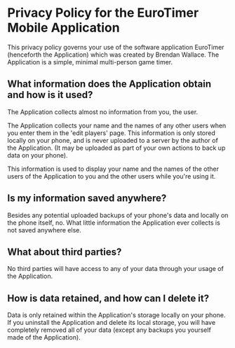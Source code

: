 # Privacy Policy for the EuroTimer Mobile Application

This privacy policy governs your use of the software application EuroTimer (henceforth the Application) which was created by Brendan Wallace. The Application is a simple, minimal multi-person game timer.

## What information does the Application obtain and how is it used?

The Application collects almost no information from you, the user.

The Application collects your name and the names of any other users when you enter them in the 'edit players' page. This information is only stored locally on your phone, and is never uploaded to a server by the author of the Application. (It may be uploaded as part of your own actions to back up data on your phone).

This information is used to display your name and the names of the other users of the Application to you and the other users while you're using it.

## Is my information saved anywhere?

Besides any potential uploaded backups of your phone's data and locally on the phone itself, no. What little information the Application ever collects is not saved anywhere else.

## What about third parties?

No third parties will have access to any of your data through your usage of the Application.

## How is data retained, and how can I delete it?

Data is only retained within the Application's storage locally on your phone. If you uninstall the Application and delete its local storage, you will have completely removed all of your data (except any backups you yourself made of the Application).
